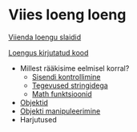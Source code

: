 # Viies loeng loeng

[Viienda loengu slaidid](./slaidid.pdf)

[Loengus kirjutatud kood](./app.js)

- Millest rääkisime eelmisel korral?
  - [Sisendi kontrollimine](../../concepts/sisendiKontrollimine/README.md)
  - [Tegevused stringidega](../../concepts/string/README.md#stringi-meetodid)
  - [Math funktsioonid](../../concepts/mathMeetodid/README.md)
- [Objektid](../../concepts/objektid/README.md)
- [Objekti manipuleerimine](../../concepts/objektiManipuleerimine/README.md)
- Harjutused
